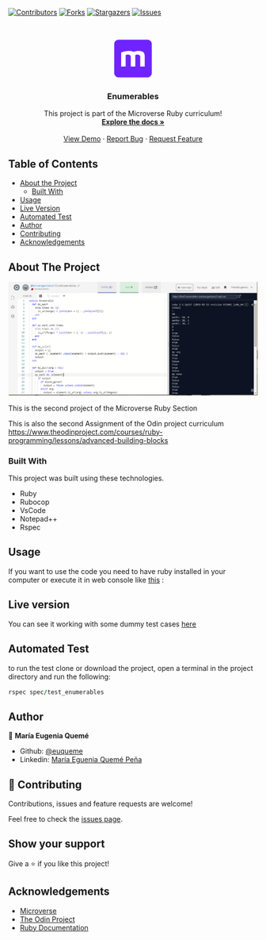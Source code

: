 <!--
*** Thanks for checking out this README Template. If you have a suggestion that would
*** make this better, please fork the repo and create a pull request or simply open
*** an issue with the tag "enhancement".
*** Thanks again! Now go create something AMAZING! :D
-->

<!-- PROJECT SHIELDS -->
<!--
*** I'm using markdown "reference style" links for readability.
*** Reference links are enclosed in brackets [ ] instead of parentheses ( ).
*** See the bottom of this document for the declaration of the reference variables
*** for contributors-url, forks-url, etc. This is an optional, concise syntax you may use.
*** https://www.markdownguide.org/basic-syntax/#reference-style-links
-->
[![Contributors][contributors-shield]][contributors-url]
[![Forks][forks-shield]][forks-url]
[![Stargazers][stars-shield]][stars-url]
[![Issues][issues-shield]][issues-url]

<!-- PROJECT LOGO -->
<br />
<p align="center">
  <a href="https://github.com/euqueme/enumerable-methods">
    <img src="img/mLogo.png" alt="Logo" width="80" height="80">
  </a>

  <h3 align="center">Enumerables</h3>

  <p align="center">
    This project is part of the Microverse Ruby curriculum!
    <br />
    <a href="https://github.com/euqueme/enumerable-methods"><strong>Explore the docs »</strong></a>
    <br />
    <br />
    <a href="https://repl.it/@MariaEugeniaEu2/liveEnumerables">View Demo</a>
    ·
    <a href="https://github.com/euqueme/enumerable-methods/issues">Report Bug</a>
    ·
    <a href="https://github.com/euqueme/enumerable-methods/issues">Request Feature</a>
  </p>
</p>

<!-- TABLE OF CONTENTS -->
## Table of Contents

* [About the Project](#about-the-project)
  * [Built With](#built-with)
* [Usage](#usage)
* [Live Version](#live-version)
* [Automated Test](#automated-test)
* [Author](#author)
* [Contributing](#-contributing)
* [Acknowledgements](#acknowledgements)

<!-- ABOUT THE PROJECT -->
## About The Project

[![Product Name Screen Shot][product-screenshot]](https://repl.it/@MariaEugeniaEu2/liveEnumerables)

This is the second project of the Microverse Ruby Section

This is also the second Assignment of the Odin project curriculum https://www.theodinproject.com/courses/ruby-programming/lessons/advanced-building-blocks

### Built With
This project was built using these technologies.
* Ruby
* Rubocop
* VsCode
* Notepad++
* Rspec

## Usage

If you want to use the code you need to have ruby installed in your computer or execute it in web console like [this](https://repl.it) : 

<!-- LIVE VERSION -->
## Live version

You can see it working with some dummy test cases [here](https://repl.it/@MariaEugeniaEu2/liveEnumerables)

<!-- AUTOMATED TEST -->
## Automated Test

to run the test clone or download the project, open a terminal in the project directory and run the following:

```ruby
rspec spec/test_enumerables
```

<!-- CONTACT -->
## Author

👤 **María Eugenia Quemé**

- Github: [@euqueme](https://github.com/euqueme)
- Linkedin: [María Eguenia Quemé Peña](https://www.linkedin.com/in/maria-queme/)

<!-- CONTRIBUTING -->
## 🤝 Contributing

Contributions, issues and feature requests are welcome!

Feel free to check the [issues page](https://github.com/euqueme/enumerable-methods/issues).

## Show your support

Give a ⭐️ if you like this project!

<!-- ACKNOWLEDGEMENTS -->
## Acknowledgements
* [Microverse](https://www.microverse.org/)
* [The Odin Project](https://www.theodinproject.com/)
* [Ruby Documentation](https://www.ruby-lang.org/en/documentation/)

<!-- MARKDOWN LINKS & IMAGES -->
<!-- https://www.markdownguide.org/basic-syntax/#reference-style-links -->
[contributors-shield]: https://img.shields.io/github/contributors/euqueme/enumerable-methods.svg?style=flat-square
[contributors-url]: https://github.com/euqueme/enumerable-methods/graphs/contributors
[forks-shield]: https://img.shields.io/github/forks/euqueme/enumerable-methods.svg?style=flat-square
[forks-url]: https://github.com/euqueme/enumerable-methods/network/members
[stars-shield]: https://img.shields.io/github/stars/euqueme/enumerable-methods.svg?style=flat-square
[stars-url]: https://github.com/euqueme/enumerable-methods/stargazers
[issues-shield]: https://img.shields.io/github/issues/euqueme/enumerable-methods.svg?style=flat-square
[issues-url]: https://github.com/euqueme/enumerable-methods/issues
[product-screenshot]: img/screenshot.PNG
